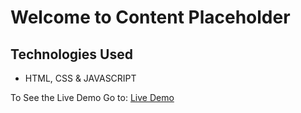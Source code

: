 # Welcome to Content Placeholder

## Technologies Used
- HTML, CSS & JAVASCRIPT

To See the Live Demo Go to: [Live Demo](https://pnsvn3035.github.io/content-placeholder/)
